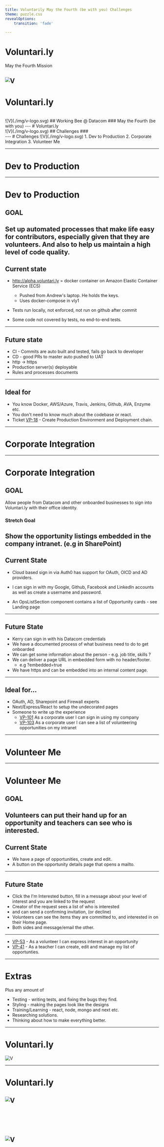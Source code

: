 ```yaml
---
title: Voluntarily May the Fourth (be with you) Challenges
theme: puzzle.css
revealOptions:
    transition: 'fade'
    
---
```

# Voluntari.ly
May the Fourth Mission

![V](./img/v-logo.svg)
---
# Voluntari.ly
<br />
![V](./img/v-logo.svg)
## Working Bee @ Datacom
### May the Fourth (be with you)
---
# Voluntari.ly
<br />
![V](./img/v-logo.svg)
## Challenges
### <br />
---
# Challenges
![V](./img/v-logo.svg)
1. Dev to Production
2. Corporate Integration 
3. Volunteer Me

---
# Dev to Production


----
# Dev to Production

## GOAL
Set up automated processes that make life easy for contributors, especially given that they are volunteers. And also to help us maintain a high level of code quality. 
----

## Current state
* http://alpha.voluntari.ly = docker container on Amazon Elastic Container Service (ECS)
  * Pushed from Andrew's laptop.  He holds the keys.
  * Uses docker-compose in vly1
  
* Tests run locally, not enforced, not run on github after commit
* Some code not covered by tests, no end-to-end tests.
----
## Future state
* CI - Commits are auto built and tested, fails go back to developer
* CD - good PRs to master auto pushed to UAT 
* http ->  https
* Production server(s) deployable
* Rules and processes documents

----
## Ideal for
* You know Docker, AWS/Azure, Travis, Jenkins, Github, AVA, Enzyme etc. 
* You don't need to know much about the codebase or react.
* Ticket [VP-18](https://voluntarily.atlassian.net/browse/VP-18) - Create Production Environment and Deployment chain.

---
# Corporate Integration

----
# Corporate Integration

## GOAL
Allow people from Datacom and other onboarded businesses to sign into Voluntari.ly with their office identity.

### Stretch Goal
Show the opportunity listings embedded in the company intranet. (e.g in SharePoint)
----
## Current State
* Cloud based sign in via Auth0 has support for OAuth, OICD and AD providers. 
* I can sign in with my Google, Github, Facebook and LinkedIn accounts as well as create a username and password.

* An OpsListSection component contains a list of Opportunity cards - see Landing page
----
## Future State
* Kerry can sign in with his Datacom credentials
* We have a documented process of what business need to do to get onboarded
* We can get some information about the person - e.g. job title, skills ?
* We can deliver a page URL in embedded form with no header/footer. 
  * e.g ?embedded=true
* We have https and can be embedded into an internal content page.

----
## Ideal for...
* OAuth, AD, Sharepoint and Firewall experts
* Next/Express/React to setup the undecorated pages
* Someone to write up the experience
  * [VP-101](https://voluntarily.atlassian.net/browse/VP-101) As a corporate user I can sign in using my company 
  * [VP-103](https://voluntarily.atlassian.net/browse/VP-103) As a corporate user I can see a list of volunteering opportunities on my intranet

---
# Volunteer Me
----
# Volunteer Me
## GOAL
Volunteers can put their hand up for an opportunity and teachers can see who is interested.
----
## Current State
* We have a page of opportunities, create and edit.
* A button on the opportunity details page that opens a mailto.

----
## Future State
* Click the I'm Interested button, fill in a message about your level of interest and you are linked to the request
* Creator of the request sees a list of who is interested
* and can send a confirming invitation, (or decline)
* Volunteers can see the items they are committed to, and interested in on their Home page.
* Both sides and message/email the other.
----

* [VP-53](https://voluntarily.atlassian.net/browse/VP-101) - As a volunteer I can express interest in an opportunity 
* [VP-41](https://voluntarily.atlassian.net/browse/VP-101) - As a teacher I can create, edit and manage my list of opportunties.


---
# Extras
Plus any amount of 

* Testing - writing tests, and fixing the bugs they find.
* Styling - making the pages look like the designs
* Training/Learning - react, node, mongo and next etc.
* Researching solutions.
* Thinking about how to make everything better.

---
# Voluntari.ly
![V](./img/v-logo-white.svg)

---
# Voluntari.ly
![V](./img/v-logo.svg)
---

# &nbsp;
![V](./img/v-logo.svg)
---
